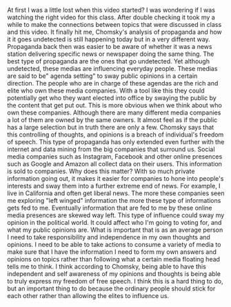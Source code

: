 At first I was a little lost when this video started? I was wondering if I was watching the right video for this class. After double checking it took my a while to make the connections between topics that were discussed in class and this video. It finally hit me, Chomsky's analysis of propaganda and how it it goes undetected is still happening today but in a very different way. Propaganda back then was easier to be aware of whether it was a news station delivering specific news or newspaper doing the same thing. The best type of propaganda are the ones that go undetected. Yet although undetected, these medias are influencing everyday people. These medias are said to be" agenda setting" to sway public opinions in a certain direction. The people who are in charge of these agendas are the rich and elite who own these media companies. With a tool like this they could potentially get who they want elected into office by swaying the public by the content that get put out. This is more obvious when we think about who own these companies. Although there are many different media companies a lot of them are owned by the same owners. It almost feel as if the public has a large selection but in truth there are only a few. Chomsky says that this controlling of thoughts, and opinions is a breach of individual's freedom of speech. This type of propaganda has only extended even further with the internet and data mining from the big companies that surround us. Social media companies such as Instagram, Facebook and other online presences such as Google and Amazon all collect data on their users. This information is sold to companies. Why does this matter? With so much private information going out, it makes it easier for companies to hone into people's interests and sway them into a further extreme end of news. For example, I live in California and often get liberal news. The more these companies seen me exploring "left winged" information the more these type of informations gets fed to me. Eventually information that are fed to me by these online media presences are skewed way left. This type of influence could sway my opinion in the political world. It could affect who I'm going to voting for,  and what my public opinions are. What is important that is as an average person I need to take responsibility and independence in my own thoughts and opinions. I need to be able to take actions to consume a variety of media to make sure that I have the information I need to form my own answers and opinions on topics rather than following what a certain media floating head tells me to think. I think according to Chomsky, being able to have this independent and self awareness of my opinions and thoughts is being able to truly express my freedom of free speech. I think this is a hard thing to do, but an important thing to do because the ordinary people should stick for each other rather than allowing the elites to influence us.

